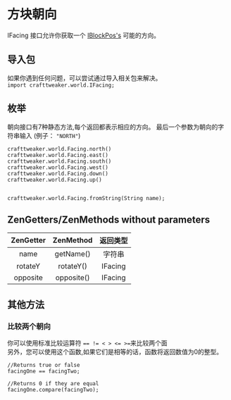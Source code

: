 # 方块朝向

IFacing 接口允许你获取一个 [IBlockPos's](IBlockPos) 可能的方向。

## 导入包
如果你遇到任何问题，可以尝试通过导入相关包来解决。  
`import crafttweaker.world.IFacing;`

## 枚举
朝向接口有7种静态方法,每个返回都表示相应的方向。
最后一个参数为朝向的字符串输入 (例子： `"NORTH"`)
```
crafttweaker.world.Facing.north()
crafttweaker.world.Facing.east()
crafttweaker.world.Facing.south()
crafttweaker.world.Facing.west()
crafttweaker.world.Facing.down()
crafttweaker.world.Facing.up()


crafttweaker.world.Facing.fromString(String name);
```

## ZenGetters/ZenMethods without parameters
| ZenGetter | ZenMethod  | 返回类型 |
| :-------: | :--------: | :------: |
|   name    | getName()  |  字符串  |
|  rotateY  | rotateY()  | IFacing  |
| opposite  | opposite() | IFacing  |

## 其他方法
### 比较两个朝向
你可以使用标准比较运算符 `== != < > <= >=`来比较两个面  
另外，您可以使用这个函数,如果它们是相等的话，函数将返回数值为0的整型。
```
//Returns true or false
facingOne == facingTwo;

//Returns 0 if they are equal
facingOne.compare(facingTwo);
```
